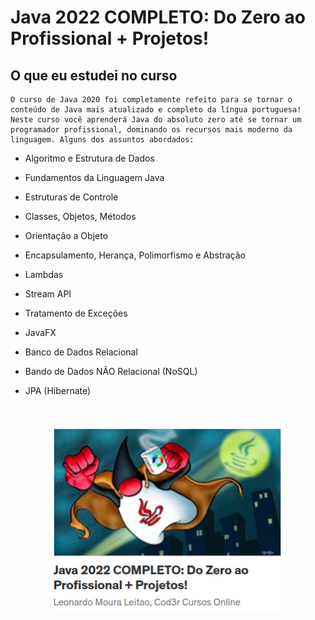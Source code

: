 # Java 2022 COMPLETO: Do Zero ao Profissional + Projetos!

## O que eu estudei no curso

```
O curso de Java 2020 foi completamente refeito para se tornar o conteúdo de Java mais atualizado e completo da língua portuguesa! Neste curso você aprenderá Java do absoluto zero até se tornar um programador profissional, dominando os recursos mais moderno da linguagem. Alguns dos assuntos abordados:
```

- Algoritmo e Estrutura de Dados

- Fundamentos da Linguagem Java

- Estruturas de Controle

- Classes, Objetos, Métodos

- Orientação a Objeto

- Encapsulamento, Herança, Polimorfismo e Abstração

- Lambdas

- Stream API

- Tratamento de Exceções

- JavaFX

- Banco de Dados Relacional

- Bando de Dados NÃO Relacional (NoSQL)

- JPA (Hibernate)

<a href= "https://www.udemy.com/course/java-curso-completo"></a>

 <br>

 <p align ="center"><img src="./src/assets/Captura de tela de 2023-11-08 14-19-02.png" width="75%" height="75%"> </p>
<br><br><br>
